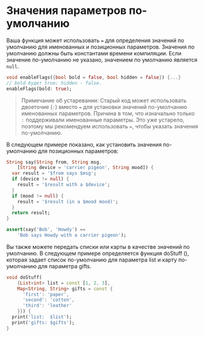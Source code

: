 # Значения параметров по-умолчанию

Ваша функция может использовать `=` для определения значений по умолчанию для именованных и позиционных параметров. Значения по умолчанию должны быть константами времени компиляции.
Если значение по-умолчанию не указано, значением по умолчанию является `null`.

```dart
void enableFlags({bool bold = false, bool hidden = false}) {...}
// bold будет true; hidden - false.
enableFlags(bold: true);
```

> Примечание об устаревании: Старый код может использовать двоеточие (`:`) вместо `=` для установки значений по-умолчанию именованных параметров. Причина в том, что изначально только `:` поддерживали именованные параметры. Это уже устарело, поэтому мы рекомендуем использовать `=`, чтобы указать значения по-умолчанию.

В следующем примере показано, как установить значения по-умолчанию для позиционных параметров:

```dart
String say(String from, String msg,
    [String device = 'carrier pigeon', String mood]) {
  var result = '$from says $msg';
  if (device != null) {
    result = '$result with a $device';
  }
  if (mood != null) {
    result = '$result (in a $mood mood)';
  }
  return result;
}

assert(say('Bob', 'Howdy') ==
    'Bob says Howdy with a carrier pigeon');
```

Вы также можете передать списки или карты в качестве значений по умолчанию. В следующем примере определяется функция doStuff (), которая задает список по-умолчанию для параметра list и карту по-умолчанию для параметра gifts.

```dart
void doStuff(
    {List<int> list = const [1, 2, 3],
    Map<String, String> gifts = const {
      'first': 'paper',
      'second': 'cotton',
      'third': 'leather'
    }}) {
  print('list:  $list');
  print('gifts: $gifts');
}
```